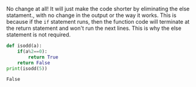 No change at all! 
It will just make the code shorter by eliminating the else  statament., with no change in the output or the way it works.
This is because if the `if` statement runs, then the function code will terminate at the return statement and won't run the next lines.
This is why the else statement is not required.
```python
def isodd(a):
    if(a%2==0):
        return True
    return False
print(isodd(5))
```
```
False
```
